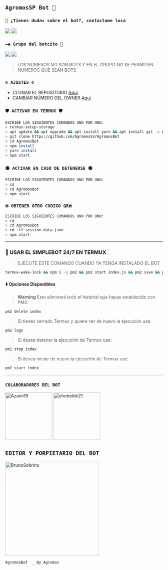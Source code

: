 ## `AgromosSP Bot 🤖`

### `👑 ¿Tienes dudas sobre el bot?, contactame loca`
<a href="http://wa.me/983186566" target="blank"><img src="https://img.shields.io/badge/BRAgromos-25D366?style=for-the-badge&logo=whatsapp&logoColor=white" /></a>
<a href="http://wa.me/quelocokp" target="blank"><img src="https://img.shields.io/badge/Agromos-25D366?style=for-the-badge&logo=whatsapp&logoColor=white" /></a>



### `—◉ Grupo del botcito 🚷`

<a href="https://chat.whatsapp.com/FRkr7jJHSJA564dDs" target="blank"><img src="https://img.shields.io/badge/1 grupo_(𝙴𝚂)-25D366?style=for-the-badge&logo=whatsapp&logoColor=white" /></a>
<a href="https://chat.whatsapp.com/FRkr7jJHSJA5Oj" target="blank"><img src="https://img.shields.io/badge/Grupo 1(EN)-25D366?style=for-the-badge&logo=whatsapp&logoColor=white" /></a>

> LOS NUMEROS NO SON BOTS Y EN EL GRUPO NO SE PERMITEN NUMEROS QUE SEAN BOTS



### `⚙️ AJUSTES ⚙️`
- CLONAR EL REPOSITORIO [Aqui](https://github.com/AgromosSV/AgromosBot/fork)
- CAMBIAR NÚMERO DEL OWNER [Aqui](https://github.com/AgromosSV/AgromosBot/blob/master/config.js)

### `🛡️ ACTIVAR EN TERMUX 🛡️`
```bash
ESCRIBE LOS SIGUIENTES COMANDOS UNO POR UNO:
> termux-setup-storage
> apt update && apt upgrade && apt install yarn && apt install git -y && apt install nodejs -y && apt install ffmpeg -y && apt install imagemagick -y
> git clone https://github.com/AgromosSV/AgromosBot
> cd AgromosBot
> npm install
> yarn install
> npm start
```

### `🟢 ACTIVAR EN CASO DE DETENERSE 🟢`
```bash
ESCRIBE LOS SIGUIENTES COMANDOS UNO POR UNO:
> cd 
> cd AgromosBot
> npm start
```

### `🔥 OBTENER OTRO CODIGO QR🔥`
```bash
ESCRIBE LOS SIGUIENTES COMANDOS UNO POR UNO:
> cd 
> cd AgromosBot
> rm -rf session.data.json
> npm start
```
----
### 🚀 USAR EL SIMPLEBOT 24/7 EN TERMUX 
> EJECUTE ESTE COMANDO CUANDO YA TENGA INSTALADO EL BOT
```bash
termux-wake-lock && npm i -g pm2 && pm2 start index.js && pm2 save && pm2 logs 
``` 
#### ⬇️ Opciones Disponibles
> **Warning** Esto eliminará todo el historial que hayas establecido con PM2:
```bash 
pm2 delete index
``` 
> Si tienes cerrado Termux y quiere ver de nuevo la ejecución use:
```bash 
pm2 logs 
``` 
> Si desea detener la ejecución de Termux use:
```bash 
pm2 stop index
``` 
> Si desea iniciar de nuevo la ejecución de Termux use:
```bash 
pm2 start index
``` 
----


### `COLABORADORES DEL BOT`
<a href="https://github.com/Dale 1 estrella "><img src="https://github.com/Dale 1 estrella.png" width="150" height="150" alt="Azami19"/></a>
<a href="https://github.com/Dale 1 estrella"><img src="https://github.com/Dale 1 estrella.png" width="150" height="150" alt="elrebelde21"/></a>

## `EDITOR Y PORPIETARIO DEL BOT` 
<a href="https://github.com/AgromosSV"><img src="https://github.com/AgromosSV.png" width="300" height="300" alt="BrunoSobrino"/></a>

`AgromosBot  _ By Agromos`

